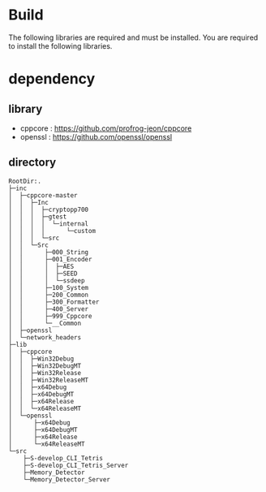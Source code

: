 # Build
The following libraries are required and must be installed.
You are required to install the following libraries.

# dependency
## library
  * cppcore : https://github.com/profrog-jeon/cppcore
  * openssl : https://github.com/openssl/openssl
## directory
```
RootDir:.
├─inc
│  ├─cppcore-master
│  │  ├─Inc
│  │  │  ├─cryptopp700
│  │  │  ├─gtest
│  │  │  │  └─internal
│  │  │  │      └─custom
│  │  │  └─src
│  │  └─Src
│  │      ├─000_String
│  │      ├─001_Encoder
│  │      │  ├─AES
│  │      │  ├─SEED
│  │      │  └─ssdeep
│  │      ├─100_System
│  │      ├─200_Common
│  │      ├─300_Formatter
│  │      ├─400_Server
│  │      ├─999_Cppcore
│  │      └─__Common
│  ├─openssl
│  └─network_headers
├─lib
│  ├─cppcore
│  │  ├─Win32Debug
│  │  ├─Win32DebugMT
│  │  ├─Win32Release
│  │  ├─Win32ReleaseMT
│  │  ├─x64Debug
│  │  ├─x64DebugMT
│  │  ├─x64Release
│  │  └─x64ReleaseMT
│  └─openssl
│      ├─x64Debug
│      ├─x64DebugMT
│      ├─x64Release
│      └─x64ReleaseMT
└─src
    ├─S-develop_CLI_Tetris
    ├─S-develop_CLI_Tetris_Server
    ├─Memory_Detector
    └─Memory_Detector_Server
```
